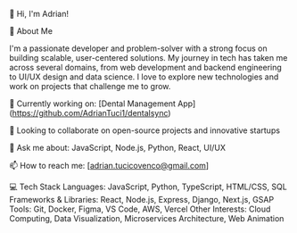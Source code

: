 👋 Hi, I'm Adrian!

🚀 About Me

I'm a passionate developer and problem-solver with a strong focus on building scalable, user-centered solutions. My journey in tech has taken me 
across several domains, from web development and backend engineering to UI/UX design and data science. I love to explore new technologies and work on projects that challenge me to grow.


🔭 Currently working on: [Dental Management App] (https://github.com/AdrianTuci1/dentalsync)

👯 Looking to collaborate on open-source projects and innovative startups

💬 Ask me about: JavaScript, Node.js, Python, React, UI/UX

📫 How to reach me: [adrian.tucicovenco@gmail.com]


💻 Tech Stack
Languages: JavaScript, Python, TypeScript, HTML/CSS, SQL
Frameworks & Libraries: React, Node.js, Express, Django, Next.js, GSAP
Tools: Git, Docker, Figma, VS Code, AWS, Vercel
Other Interests: Cloud Computing, Data Visualization, Microservices Architecture, Web Animation
